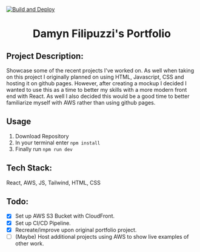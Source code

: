 [![Build and Deploy](https://github.com/DamynFilipuzzi/portfolio-react/actions/workflows/build.yml/badge.svg)](https://github.com/DamynFilipuzzi/portfolio-react/actions/workflows/build.yml)
 
<h1 style="text-align: center; border: none">Damyn Filipuzzi's Portfolio </h1>

## Project Description:
Showcase some of the recent projects I've worked on. As well when taking on this project I 
originally planned on using HTML, Javascript, CSS and hosting it on github pages. However, 
after creating a mockup I decided I wanted to use this as a time to better my skills with a 
more modern front end with React. As well I also decided this would be a good time to better 
familiarize myself with AWS rather than using github pages.

## Usage
1. Download Repository
2. In your terminal enter `npm install`
3. Finally run `npm run dev`

## Tech Stack:
React, AWS, JS, Tailwind, HTML, CSS

## **Todo:**
- [x] Set up AWS S3 Bucket with CloudFront.
- [x] Set up CI/CD Pipeline.
- [x] Recreate/improve upon original portfolio project.
- [ ] (Maybe) Host additional projects using AWS to show live examples of other work.
